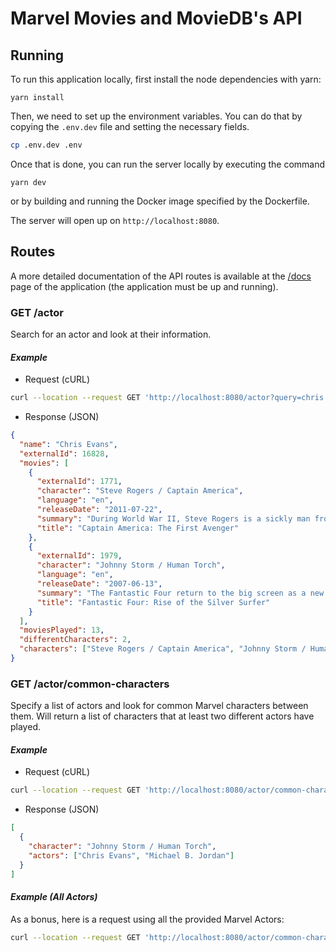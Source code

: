 # Marvel Movies and MovieDB's API

## Running

To run this application locally, first install the node dependencies with yarn:

```
yarn install
```

Then, we need to set up the environment variables. You can do that by copying the `.env.dev` file and setting the necessary fields.

```bash
cp .env.dev .env
```

Once that is done, you can run the server locally by executing the command

```
yarn dev
```

or by building and running the Docker image specified by the Dockerfile.

The server will open up on `http://localhost:8080`.

## Routes

A more detailed documentation of the API routes is available at the [/docs](http://localhost:8080/docs) page of the application (the application must be up and running).

### **GET /actor**

Search for an actor and look at their information.

#### _Example_

- Request (cURL)

```bash
curl --location --request GET 'http://localhost:8080/actor?query=chris evans'
```

- Response (JSON)

```json
{
  "name": "Chris Evans",
  "externalId": 16828,
  "movies": [
    {
      "externalId": 1771,
      "character": "Steve Rogers / Captain America",
      "language": "en",
      "releaseDate": "2011-07-22",
      "summary": "During World War II, Steve Rogers is a sickly man from Brooklyn who's transformed into super-soldier Captain America to aid in the war effort. Rogers must stop the Red Skull – Adolf Hitler's ruthless head of weaponry, and the leader of an organization that intends to use a mysterious device of untold powers for world domination.",
      "title": "Captain America: The First Avenger"
    },
    {
      "externalId": 1979,
      "character": "Johnny Storm / Human Torch",
      "language": "en",
      "releaseDate": "2007-06-13",
      "summary": "The Fantastic Four return to the big screen as a new and all powerful enemy threatens the Earth. The seemingly unstoppable 'Silver Surfer', but all is not what it seems and there are old and new enemies that pose a greater threat than the intrepid superheroes realize.",
      "title": "Fantastic Four: Rise of the Silver Surfer"
    }
  ],
  "moviesPlayed": 13,
  "differentCharacters": 2,
  "characters": ["Steve Rogers / Captain America", "Johnny Storm / Human Torch"]
}
```

### **GET /actor/common-characters**

Specify a list of actors and look for common Marvel characters between them. Will return a list of characters that at least two different actors have played.

#### _Example_

- Request (cURL)

```bash
curl --location --request GET 'http://localhost:8080/actor/common-characters?actors=Chris Evans&actors=Michael B. Jordan'
```

- Response (JSON)

```json
[
  {
    "character": "Johnny Storm / Human Torch",
    "actors": ["Chris Evans", "Michael B. Jordan"]
  }
]
```

#### _Example (All Actors)_

As a bonus, here is a request using all the provided Marvel Actors:

```bash
curl --location --request GET 'http://localhost:8080/actor/common-characters?actors=Robert Downey Jr.&actors=Chris Evans&actors=Mark Ruffalo&actors=Chris Hemsworth&actors=Scarlett Johansson&actors=Jeremy Renner&actors=Don Cheadle&actors=Paul Rudd&actors=Brie Larson&actors=Michael B. Jordan&actors=Karen Gillan&actors=Danai Gurira&actors=Josh Brolin&actors=Gwyneth Paltrow&actors=Bradley Cooper&actors=Tom Holland&actors=Zoe Saldana&actors=Anthony Mackie&actors=Tom Hiddleston&actors=Chris Pratt&actors=Black Panther&actors=Samuel L. Jackson&actors=Dave Bautista'
```
